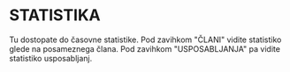 # STATISTIKA

Tu dostopate do časovne statistike. Pod zavihkom "ČLANI" vidite statistiko glede na posameznega člana. Pod zavihkom "USPOSABLJANJA" pa vidite statistiko usposabljanj.

<figure><img src="../.gitbook/assets/image (16).png" alt=""><figcaption></figcaption></figure>

<figure><img src="../.gitbook/assets/image (17).png" alt=""><figcaption></figcaption></figure>

<figure><img src="../.gitbook/assets/image (279).png" alt=""><figcaption></figcaption></figure>
